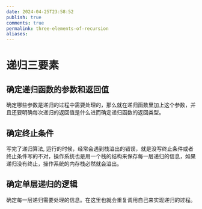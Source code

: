 ```yaml
---
date: 2024-04-25T23:58:52
publish: true
comments: true
permalink: three-elements-of-recursion
aliases:
---
```


# 递归三要素

## 确定递归函数的参数和返回值

确定哪些参数是递归的过程中需要处理的，那么就在递归函数里加上这个参数，并且还要明确每次递归的返回值是什么进而确定递归函数的返回类型。

## 确定终止条件

写完了递归算法, 运行的时候，经常会遇到栈溢出的错误，就是没写终止条件或者终止条件写的不对，操作系统也是用一个栈的结构来保存每一层递归的信息，如果递归没有终止，操作系统的内存栈必然就会溢出。

## 确定单层递归的逻辑

确定每一层递归需要处理的信息。在这里也就会重复调用自己来实现递归的过程。
